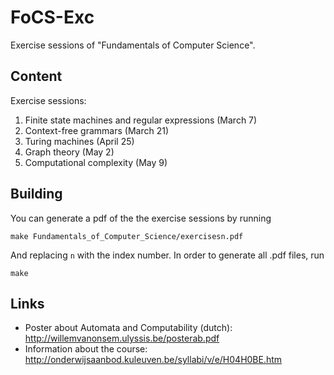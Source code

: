 FoCS-Exc
========

Exercise sessions of "Fundamentals of Computer Science".

Content
-------
Exercise sessions:

 1. Finite state machines and regular expressions (March 7)
 2. Context-free grammars (March 21)
 3. Turing machines (April 25)
 4. Graph theory (May 2)
 5. Computational complexity (May 9)

Building
--------
You can generate a pdf of the the exercise sessions by running
```
make Fundamentals_of_Computer_Science/exercisesn.pdf
```

And replacing `n` with the index number. In order to generate all .pdf files, run
```
make
```

Links
-----
 - Poster about Automata and Computability (dutch): <http://willemvanonsem.ulyssis.be/posterab.pdf>
 - Information about the course: <http://onderwijsaanbod.kuleuven.be/syllabi/v/e/H04H0BE.htm>
